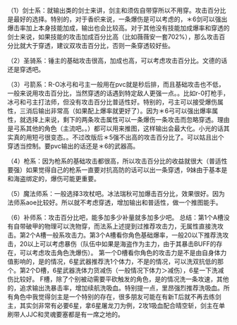 （1）剑士系：就输出类的剑士来讲，剑主和须佐自带穿所以不用穿。攻击百分比是最好的选择。特别的，对于香织来说，一条爆伤是可以考虑的，＊6剑可以强出爆击率加上本身技能加成，输出也会比较高。对于其他没有技能加成爆率和穿透的剑士来说，如果技能的攻击加成百分比高（比如薇薇安一套702%），那么攻击百分比就大于穿透，建议双攻击百分比，否则一条穿透较好些。

（2）圣骑系：锤主的基础攻击很高，加成也高，可以考虑攻击百分比。文德的话还是穿透吧。

（3）弓箭系：R-O冰弓和弓主一般用在pvc就是秒后排，而且基础攻击也不低，一般来说用攻击百分比，当然穿透的话遇到特定敌人更强一点。。比如r-0打枪手，冰弓和弓主打法师，但没有攻击百分比普适性好。特别的，弓主可以接受爆伤属性，三消后输出非常高（如果配上爆率就更好了）。因为＊6弓可以强出爆率属性，就选择上来说，剩下的两条攻击属性可以一条爆伤一条攻击而忽略穿透。理由是弓系其他的角色（主流吧。。）都可以用来推图，这样输出会最大化。小光的话其实真的用短弓很变态。。不过改版后＊5强不出高的攻击百分比了。可以姑且出个穿透当控制。要pvc输出的话还是＊6的武器高。

（4）枪系：因为枪系的基础攻击都很高，所以攻击百分比的收益就很大（普适性要强）如果觉得自己的枪系一直要对抗高防的话可以出一条穿透，9妹由于基本是和海盗绑定的，爆伤可能更重要。

（5）魔法师系：一般选择3攻杖吧。冰法瑞秋可加爆击百分比，效果很好。因为法师系aoe比较好。所以就不考虑穿透，增加输出和普适性，做一个推图能手。

（6）补师系：攻击百分比吧，能多加多少补量就多加多少吧。
总结：第1个A槽没有自带破甲的物理可以洗物穿，而法系上述提到过推荐攻击力，无属性直接洗攻击。第2个A槽一般系攻击力。第3个A槽看你角色基础爆率，一般20以下推荐洗攻击，20以上可以考虑暴伤（队伍中如果是海盗作为主力，由于其暴击BUFF的存在，可以考虑攻击角色洗爆伤）。
第一个D槽看你角色的攻击力是不是由自身体力值影响的，是的情况，6星武器推荐洗1个体力，不是的情况，可以洗双抗低的那个。第2个D槽，6星武器洗体力货减伤（一般情况下体力＞减伤），6星一下洗减伤比较好。
F槽，除了个别被动需要平砍触发的角色，是的情况洗一条攻速，其他的，追求输出洗暴击率，增加续航洗吸血。特别提一点，里昂强烈推荐洗吸血。所有角色中我觉得剑主是一个特别的存在，很多朋友可能在有新T后就不再去练剑主，其实剑非常有必要6星，拿6星屠龙刀为例，2攻1吸血配合晴空斩，剑主在单刷带人JJC和灵魂要塞都是有一席之地的。


